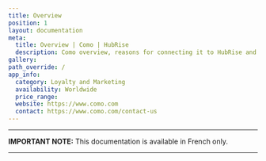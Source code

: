 ```yaml
---
title: Overview
position: 1
layout: documentation
meta:
  title: Overview | Como | HubRise
  description: Como overview, reasons for connecting it to HubRise and summary of integrated features. Synchronise data between your EPOS and your apps.
gallery:
path_override: /
app_info:
  category: Loyalty and Marketing
  availability: Worldwide
  price_range:
  website: https://www.como.com
  contact: https://www.como.com/contact-us
---
```


---

**IMPORTANT NOTE:** This documentation is available <Link to="/fr/apps/como" addLocalePrefix={false}>in French only</Link>.

---
